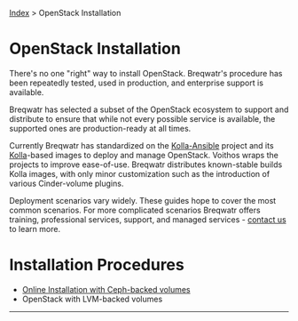 [Index](/)
\> OpenStack Installation

# OpenStack Installation

There's no one "right" way to install OpenStack. Breqwatr's procedure has
been repeatedly tested, used in production, and enterprise support is
available.

Breqwatr has selected a subset of the OpenStack ecosystem to support
and distribute to ensure that while not every possible service is available,
the supported ones are production-ready at all times.

Currently Breqwatr has standardized on the [Kolla-Ansible](https://github.com/openstack/kolla-ansible)
project and its [Kolla](https://github.com/openstack/kolla)-based images to deploy and manage
OpenStack. Voithos wraps the projects to improve ease-of-use. Breqwatr distributes known-stable
builds Kolla images, with only minor customization such as the introduction of various
Cinder-volume plugins.


Deployment scenarios vary widely. These guides hope to cover the most common
scenarios. For more complicated scenarios Breqwatr offers training,
professional services, support, and managed services - [contact us](mailto:sales@breqwatr.com)
to learn more.


# Installation Procedures

- [Online Installation with Ceph-backed volumes](openstack-with-ceph.html)
- OpenStack with LVM-backed volumes

---
